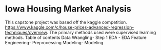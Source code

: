 # Iowa Housing Market Analysis
This capstone project was based off the kaggle competition. https://www.kaggle.com/c/house-prices-advanced-regression-techniques/overview. The primary methods used were supervised learning methods. 
Table of contents 
Data Wrangling- Step 1 
EDA - EDA 
Feature Engineering- Preprocessing 
Modeling- Modeling 
